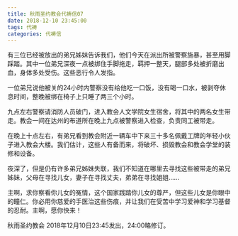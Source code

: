 ```yaml
---
title: 秋雨圣约教会代祷信07
date: 2018-12-10 23:45:00
tags: 代祷
categories: 代祷信
---
```

有三位已经被放出的弟兄姊妹告诉我们，他们今天在派出所被警察施暴，甚至用脚踩踏。其中一位弟兄深夜一点被绑住手脚拖走，羁押一整天，腿部多处被折磨出血，身体多处受伤。这些恶行令人发指。

一位弟兄说他被关的24小时内警察没有给他吃一口饭，没有喝一口水，被剥夺休息时间，整晚被绑在椅子上只睡了两三个小时。

九点左右警察请消防人员破门，进入教会人文学院女生宿舍，将其中的两名女生带走。教会一间在达州的布道所在晚上九点被警察进入检查，负责同工被带走。

在晚上十点左右，有弟兄看到教会附近一辆车中下来三十多名佩戴工牌的年轻小伙子进入教会大楼。我们估计，这些人有备而来，将破坏、损毁教会和教会学堂的装修和设备。

夜深了，但是仍有许多弟兄姊妹失联，我们不知道在哪里去寻找这些被带走的弟兄姊妹，父母在寻找儿女，妻子在寻找丈夫，弟弟在寻找姐姐……

主啊，求你察看你儿女的冤情，这个国家践踏你儿女的尊严，但这些儿女是你眼中的瞳仁。你必用你慈爱的手医治这些伤痕，并让我们在受苦中学习爱神和学习基督的忍耐。主啊，愿你快来！

秋雨圣约教会
2018年12月10日23:45发出，24:00略修订。